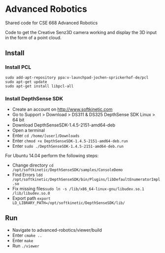 # Advanced Robotics

Shared code for CSE 668 Advanced Robotics

Code to get the Creative Senz3D camera working and display the 3D input in the form of a point cloud.


## Install

### Install PCL

	sudo add-apt-repository ppa:v-launchpad-jochen-sprickerhof-de/pcl
	sudo apt-get update
	sudo apt-get install libpcl-all

### Install DepthSense SDK

* Create an account on http://www.softkinetic.com
* Go to Support > Download > DS311 & DS325 DepthSense SDK Linux > 64 bit 
* Download DepthSenseSDK-1.4.5-2151-amd64-deb
* Open a terminal
* Enter `cd /home/[user]/Downloads`
* Enter `chmod +x DepthSenseSDK-1.4.5-2151-amd64-deb.run`
* Enter `sudo ./DepthSenseSDK-1.4.5-2151-amd64-deb.run`

For Ubuntu 14.04 perform the following steps:
* Change directory `cd /opt/softkinetic/DepthSenseSDK/samples/ConsoleDemo`
* Find Errors `ldd /opt/softkinetic/DepthSenseSDK/bin/Plugins/libDefaultEnumeratorImpl.so`
* Fix missing files`sudo ln -s /lib/x86_64-linux-gnu/libudev.so.1 /lib/libudev.so.0`
* Export path `export LD_LIBRARY_PATH=/opt/softkinetic/DepthSenseSDK/lib/`


## Run

* Navigate to advanced-robotics/viewer/build
* Enter `cmake ..`
* Enter `make`
* Run `./viewer`
